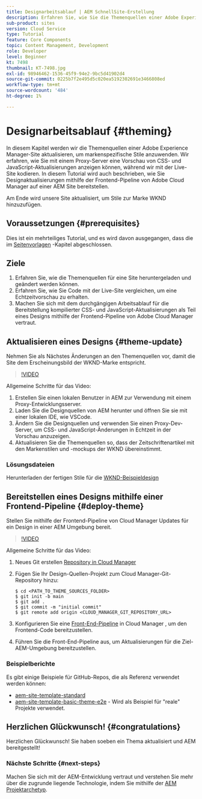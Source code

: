 ```yaml
---
title: Designarbeitsablauf | AEM SchnellSite-Erstellung
description: Erfahren Sie, wie Sie die Themenquellen einer Adobe Experience Manager-Site aktualisieren, um markenspezifische Stile anzuwenden. Erfahren Sie, wie Sie mit einem Proxy-Server eine Live-Vorschau von CSS- und JavaScript-Aktualisierungen anzeigen können. In diesem Tutorial wird auch beschrieben, wie Sie Designaktualisierungen mithilfe der Frontend-Pipeline von Adobe Cloud Manager auf einer AEM Site bereitstellen.
sub-product: sites
version: Cloud Service
type: Tutorial
feature: Core Components
topic: Content Management, Development
role: Developer
level: Beginner
kt: 7498
thumbnail: KT-7498.jpg
exl-id: 98946462-1536-45f9-94e2-9bc5d41902d4
source-git-commit: 0225b7f2e495d5c020ea5192302691e3466808ed
workflow-type: tm+mt
source-wordcount: '484'
ht-degree: 1%

---
```


# Designarbeitsablauf {#theming}

In diesem Kapitel werden wir die Themenquellen einer Adobe Experience Manager-Site aktualisieren, um markenspezifische Stile anzuwenden. Wir erfahren, wie Sie mit einem Proxy-Server eine Vorschau von CSS- und JavaScript-Aktualisierungen anzeigen können, während wir mit der Live-Site kodieren. In diesem Tutorial wird auch beschrieben, wie Sie Designaktualisierungen mithilfe der Frontend-Pipeline von Adobe Cloud Manager auf einer AEM Site bereitstellen.

Am Ende wird unsere Site aktualisiert, um Stile zur Marke WKND hinzuzufügen.

## Voraussetzungen {#prerequisites}

Dies ist ein mehrteiliges Tutorial, und es wird davon ausgegangen, dass die im [Seitenvorlagen](./page-templates.md) -Kapitel abgeschlossen.

## Ziele

1. Erfahren Sie, wie die Themenquellen für eine Site heruntergeladen und geändert werden können.
1. Erfahren Sie, wie Sie Code mit der Live-Site vergleichen, um eine Echtzeitvorschau zu erhalten.
1. Machen Sie sich mit dem durchgängigen Arbeitsablauf für die Bereitstellung kompilierter CSS- und JavaScript-Aktualisierungen als Teil eines Designs mithilfe der Frontend-Pipeline von Adobe Cloud Manager vertraut.

## Aktualisieren eines Designs {#theme-update}

Nehmen Sie als Nächstes Änderungen an den Themenquellen vor, damit die Site dem Erscheinungsbild der WKND-Marke entspricht.

>[!VIDEO](https://video.tv.adobe.com/v/332918/?quality=12&learn=on)

Allgemeine Schritte für das Video:

1. Erstellen Sie einen lokalen Benutzer in AEM zur Verwendung mit einem Proxy-Entwicklungsserver.
1. Laden Sie die Designquellen von AEM herunter und öffnen Sie sie mit einer lokalen IDE, wie VSCode.
1. Ändern Sie die Designquellen und verwenden Sie einen Proxy-Dev-Server, um CSS- und JavaScript-Änderungen in Echtzeit in der Vorschau anzuzeigen.
1. Aktualisieren Sie die Themenquellen so, dass der Zeitschriftenartikel mit den Markenstilen und -mockups der WKND übereinstimmt.

### Lösungsdateien

Herunterladen der fertigen Stile für die [WKND-Beispieldesign](assets/theming/WKND-THEME-src-1.1.zip)

## Bereitstellen eines Designs mithilfe einer Frontend-Pipeline {#deploy-theme}

Stellen Sie mithilfe der Frontend-Pipeline von Cloud Manager Updates für ein Design in einer AEM Umgebung bereit.

>[!VIDEO](https://video.tv.adobe.com/v/338722/?quality=12&learn=on)

Allgemeine Schritte für das Video:

1. Neues Git erstellen [Repository in Cloud Manager](https://experienceleague.adobe.com/docs/experience-manager-cloud-manager/using/managing-code/cloud-manager-repositories.html)
1. Fügen Sie Ihr Design-Quellen-Projekt zum Cloud Manager-Git-Repository hinzu:

   ```shell
   $ cd <PATH_TO_THEME_SOURCES_FOLDER>
   $ git init -b main
   $ git add .
   $ git commit -m "initial commit"
   $ git remote add origin <CLOUD_MANAGER_GIT_REPOSITORY_URL>
   ```

1. Konfigurieren Sie eine [Front-End-Pipeline](https://experienceleague.adobe.com/docs/experience-manager-cloud-service/implementing/using-cloud-manager/cicd-pipelines/introduction-ci-cd-pipelines.html) in Cloud Manager , um den Frontend-Code bereitzustellen.
1. Führen Sie die Front-End-Pipeline aus, um Aktualisierungen für die Ziel-AEM-Umgebung bereitzustellen.

### Beispielberichte

Es gibt einige Beispiele für GitHub-Repos, die als Referenz verwendet werden können:

* [aem-site-template-standard](https://github.com/adobe/aem-site-template-standard)
* [aem-site-template-basic-theme-e2e](https://github.com/adobe/aem-site-template-basic-theme-e2e) - Wird als Beispiel für &quot;reale&quot; Projekte verwendet.

## Herzlichen Glückwunsch! {#congratulations}

Herzlichen Glückwunsch! Sie haben soeben ein Thema aktualisiert und AEM bereitgestellt!

### Nächste Schritte {#next-steps}

Machen Sie sich mit der AEM-Entwicklung vertraut und verstehen Sie mehr über die zugrunde liegende Technologie, indem Sie mithilfe der [AEM Projektarchetyp](../project-archetype/overview.md).
